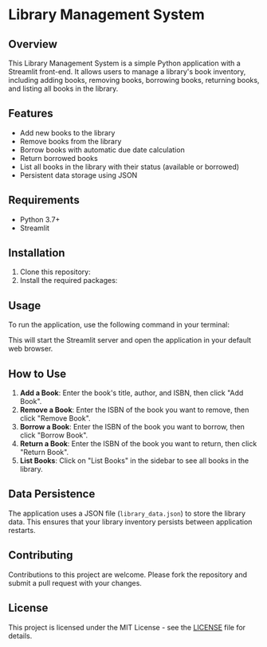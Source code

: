 # Library Management System

## Overview

This Library Management System is a simple Python application with a Streamlit front-end. It allows users to manage a library's book inventory, including adding books, removing books, borrowing books, returning books, and listing all books in the library.

## Features

- Add new books to the library
- Remove books from the library
- Borrow books with automatic due date calculation
- Return borrowed books
- List all books in the library with their status (available or borrowed)
- Persistent data storage using JSON

## Requirements

- Python 3.7+
- Streamlit

## Installation

1. Clone this repository:
2. Install the required packages:
## Usage

To run the application, use the following command in your terminal:

This will start the Streamlit server and open the application in your default web browser.

## How to Use

1. **Add a Book**: Enter the book's title, author, and ISBN, then click "Add Book".
2. **Remove a Book**: Enter the ISBN of the book you want to remove, then click "Remove Book".
3. **Borrow a Book**: Enter the ISBN of the book you want to borrow, then click "Borrow Book".
4. **Return a Book**: Enter the ISBN of the book you want to return, then click "Return Book".
5. **List Books**: Click on "List Books" in the sidebar to see all books in the library.

## Data Persistence

The application uses a JSON file (`library_data.json`) to store the library data. This ensures that your library inventory persists between application restarts.

## Contributing

Contributions to this project are welcome. Please fork the repository and submit a pull request with your changes.

## License

This project is licensed under the MIT License - see the [LICENSE](LICENSE) file for details.